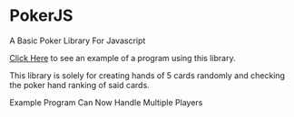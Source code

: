 # PokerJS
A Basic Poker Library For Javascript

[Click Here](https://rileysun.github.io/PokerJS) to see an example of a program using this library.

This library is solely for creating hands of 5 cards randomly and checking the poker hand ranking of said cards.

Example Program Can Now Handle Multiple Players